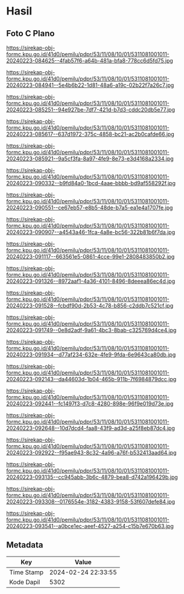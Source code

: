 # Hasil

## Foto C Plano

https://sirekap-obj-formc.kpu.go.id/41d0/pemilu/pdpr/53/11/08/10/01/5311081001011-20240223-084625--4fab57f6-a64b-481a-bfa8-778cc6d5fd75.jpg

https://sirekap-obj-formc.kpu.go.id/41d0/pemilu/pdpr/53/11/08/10/01/5311081001011-20240223-084941--5e4b6b22-1d81-48a6-a19c-02b22f7a26c7.jpg

https://sirekap-obj-formc.kpu.go.id/41d0/pemilu/pdpr/53/11/08/10/01/5311081001011-20240223-085251--94e927be-7df7-421d-b7d3-cddc20db5e77.jpg

https://sirekap-obj-formc.kpu.go.id/41d0/pemilu/pdpr/53/11/08/10/01/5311081001011-20240223-085617--637d1972-375c-4858-bc21-ac2b0cafde66.jpg

https://sirekap-obj-formc.kpu.go.id/41d0/pemilu/pdpr/53/11/08/10/01/5311081001011-20240223-085921--9a5cf3fa-8a97-4fe9-8e73-e3d4168a2334.jpg

https://sirekap-obj-formc.kpu.go.id/41d0/pemilu/pdpr/53/11/08/10/01/5311081001011-20240223-090332--b9fd84a0-1bcd-4aae-bbbb-bd9af558292f.jpg

https://sirekap-obj-formc.kpu.go.id/41d0/pemilu/pdpr/53/11/08/10/01/5311081001011-20240223-090551--ce67eb57-e8b5-48de-b7a5-ea1e4a1707fe.jpg

https://sirekap-obj-formc.kpu.go.id/41d0/pemilu/pdpr/53/11/08/10/01/5311081001011-20240223-090907--a4543a46-1fca-4a8e-bc56-322b81b6f7da.jpg

https://sirekap-obj-formc.kpu.go.id/41d0/pemilu/pdpr/53/11/08/10/01/5311081001011-20240223-091117--663561e5-0861-4cce-99e1-2808483850b2.jpg

https://sirekap-obj-formc.kpu.go.id/41d0/pemilu/pdpr/53/11/08/10/01/5311081001011-20240223-091326--8972aaf1-4a36-4101-8496-8deeea86ec4d.jpg

https://sirekap-obj-formc.kpu.go.id/41d0/pemilu/pdpr/53/11/08/10/01/5311081001011-20240223-091528--fcbdf90d-2b53-4c78-b856-c2ddb7c521cf.jpg

https://sirekap-obj-formc.kpu.go.id/41d0/pemilu/pdpr/53/11/08/10/01/5311081001011-20240223-091749--0e8d2adf-9a61-4bc3-8bab-c325769d4ce4.jpg

https://sirekap-obj-formc.kpu.go.id/41d0/pemilu/pdpr/53/11/08/10/01/5311081001011-20240223-091934--d77af234-632e-4fe9-9fda-6e9643ca80db.jpg

https://sirekap-obj-formc.kpu.go.id/41d0/pemilu/pdpr/53/11/08/10/01/5311081001011-20240223-092143--da44603d-1b04-465b-911b-7f6984879dcc.jpg

https://sirekap-obj-formc.kpu.go.id/41d0/pemilu/pdpr/53/11/08/10/01/5311081001011-20240223-092441--fc1497f3-d7c8-4280-898e-96f9e019d73e.jpg

https://sirekap-obj-formc.kpu.go.id/41d0/pemilu/pdpr/53/11/08/10/01/5311081001011-20240223-092648--10d7dcd4-faa8-43f9-ad3d-a25f8eb87dc4.jpg

https://sirekap-obj-formc.kpu.go.id/41d0/pemilu/pdpr/53/11/08/10/01/5311081001011-20240223-092922--f95ae943-8c32-4a96-a76f-b532413aad64.jpg

https://sirekap-obj-formc.kpu.go.id/41d0/pemilu/pdpr/53/11/08/10/01/5311081001011-20240223-093135--cc945abb-3b6c-4879-bea8-d742a196429b.jpg

https://sirekap-obj-formc.kpu.go.id/41d0/pemilu/pdpr/53/11/08/10/01/5311081001011-20240223-093308--0176554e-3182-4383-9158-53f607defe84.jpg

https://sirekap-obj-formc.kpu.go.id/41d0/pemilu/pdpr/53/11/08/10/01/5311081001011-20240223-093541--a0bce1ec-aeef-4527-a254-c15b7e670b63.jpg


## Metadata

| Key        | Value               |
| ---------- | ------------------- |
| Time Stamp | 2024-02-24 22:33:55 |
| Kode Dapil | 5302                |



